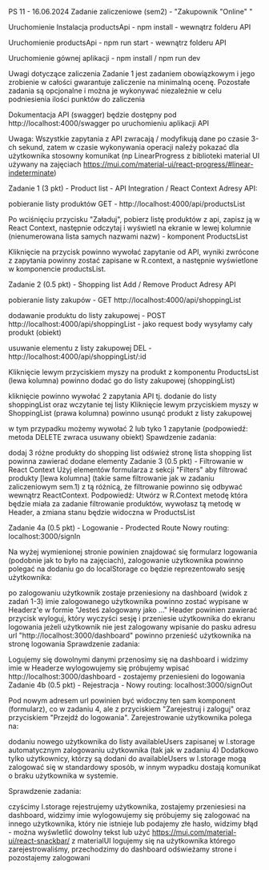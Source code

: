PS 11 - 16.06.2024 Zadanie zaliczeniowe (sem2) - "Zakupownik "Online" "

Uruchomienie
Instalacja productsApi - npm install - wewnątrz folderu API

Uruchomienie productsApi - npm run start - wewnątrz folderu API

Uruchomienie gównej aplikacji - npm install / npm run dev

Uwagi dotyczące zaliczenia
Zadanie 1 jest zadaniem obowiązkowym i jego zrobienie w całości gwarantuje zaliczenie na minimalną ocenę. Pozostałe zadania są opcjonalne i można je wykonywać niezależnie w celu podniesienia ilości punktów do zaliczenia

Dokumentacja API (swagger) będzie dostępny pod http://localhost:4000/swagger po uruchomieniu aplikacji API

Uwaga: Wszystkie zapytania z API zwracają / modyfikują dane po czasie 3-ch sekund, zatem w czasie wykonywania operacji należy pokazać dla użytkownika stosowny komunikat (np LinearProgress z biblioteki material UI używany na zajęciach https://mui.com/material-ui/react-progress/#linear-indeterminate)

Zadanie 1 (3 pkt) - Product list - API Integration / React Context
Adresy API:

pobieranie listy produktów GET - http://localhost:4000/api/productsList

Po wciśnięciu przycisku "Załaduj", pobierz listę produktów z api, zapisz ją w React Context, następnie odczytaj i wyświetl na ekranie w lewej kolumnie (nienumerowana lista samych nazwami nazw) - komponent ProductsList

Kliknięcie na przycisk powinno wywołać zapytanie od API, wyniki zwrócone z zapytania powinny zostać zapisane w R.context, a następnie wyświetlone w komponencie productsList.

Zadanie 2 (0.5 pkt) - Shopping list Add / Remove Product
Adresy API

pobieranie listy zakupów - GET http://localhost:4000/api/shoppingList

dodawanie produktu do listy zakupowej - POST http://localhost:4000/api/shoppingList - jako request body wysyłamy cały produkt (obiekt)

usuwanie elementu z listy zakupowej DEL - http://localhost:4000/api/shoppingList/:id

Kliknięcie lewym przyciskiem myszy na produkt z komponentu ProductsList (lewa kolumna) powinno dodać go do listy zakupowej (shoppingList)

kliknięcie powinno wywołać 2 zapytania API tj. dodanie do listy shoppingList oraz wczytanie tej listy
Kliknięcie lewym przyciskiem myszy w ShoppingList (prawa kolumna) powinno usunąć produkt z listy zakupowej

w tym przypadku możemy wywołać 2 lub tyko 1 zapytanie (podpowiedź: metoda DELETE zwraca usuwany obiekt)
Spawdzenie zadania:

dodaj 3 różne produkty do shopping list
odśwież stronę
lista shopping list powinna zawierać dodane elementy
Zadanie 3 (0.5 pkt) - Filtrowanie w React Context
Użyj elementów formularza z sekcji "Filters" aby filtrować produkty [lewa kolumna] (takie same filtrowanie jak w zadaniu zaliczeniowym sem.1) z tą różnicą, że filtrowanie powinno się odbywać wewnątrz ReactContext. Podpowiedź: Utwórz w R.Context metodę która będzie miała za zadanie filtrowanie produktów, wywołasz tą metodę w Header, a zmiana stanu będzie widoczna w ProductsList

Zadanie 4a (0.5 pkt) - Logowanie - Prodected Route
Nowy routing: localhost:3000/signIn

Na wyżej wymienionej stronie powinien znajdować się formularz logowania (podobnie jak to było na zajęciach), zalogowanie użytkownika powinno polegać na dodaniu go do localStorage co będzie reprezentowało sesję użytkownika:

po zalogowaniu użytkownik zostaje przeniesiony na dashboard (widok z zadań 1-3)
imie zalogowanego użytkownika powinno zostać wypisane w Headerz'e w formie "Jesteś zalogowany jako ..."
Header powinien zawierać przycisk wyloguj, który wyczyści sesję i przeniesie użytkownika do ekranu logowania
jeżeli użytkownik nie jest zalogowany wpisanie do pasku adresu url "http://localhost:3000/dashboard" powinno przenieść użytkownika na stronę logowania
Sprawdzenie zadania:

Logujemy się dowolnymi danymi
przenosimy się na dashboard i widzimy imie w Headerze
wylogowujemy się
próbujemy wpisać http://localhost:3000/dashboard - zostajemy przeniesieni do logowania
Zadanie 4b (0.5 pkt) - Rejestracja -
Nowy routing: localhost:3000/signOut

Pod nowym adresem url powinien być widoczny ten sam komponent (formularz), co w zadaniu 4, ale z przyciskiem "Zarejestruj i zaloguj" oraz przyciskiem "Przejdź do logowania". Zarejestrowanie użytkownika polega na:

dodaniu nowego użytkownika do listy availableUsers zapisanej w l.storage
automatycznym zalogowaniu użytkownika (tak jak w zadaniu 4)
Dodatkowo tylko użytkownicy, którzy są dodani do availableUsers w l.storage mogą zalogować się w standardowy sposób, w innym wypadku dostają komunikat o braku użytkownika w systemie.

Sprawdzenie zadania:

czyścimy l.storage
rejestrujemy użytkownika, zostajemy przeniesiesi na dashboard, widzimy imie
wylogowujemy się
próbujemy się zalogować na innego użytkownika, który nie istnieje lub podajemy złe hasło, widzimy błąd - można wyśwletlić dowolny tekst lub użyć https://mui.com/material-ui/react-snackbar/ z materialUI
logujemy się na użytkownika którego zarejestrowaliśmy, przechodzimy do dashboard
odświeżamy strone i pozostajemy zalogowani
